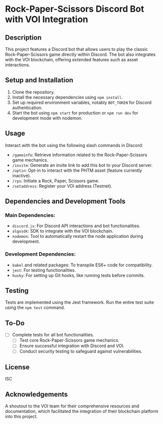 
# Rock-Paper-Scissors Discord Bot with VOI Integration

## Description
This project features a Discord bot that allows users to play the classic Rock-Paper-Scissors game directly within Discord. The bot also integrates with the VOI blockchain, offering extended features such as asset interactions.

## Setup and Installation

1. Clone the repository.
2. Install the necessary dependencies using `npm install`.
3. Set up required environment variables, notably `BOT_TOKEN` for Discord authentication.
4. Start the bot using `npm start` for production or `npm run dev` for development mode with nodemon.

## Usage

Interact with the bot using the following slash commands in Discord:
- `/gameinfo`: Retrieve information related to the Rock-Paper-Scissors game mechanics.
- `/invite`: Generate an invite link to add this bot to your Discord server.
- `/optin`: Opt-in to interact with the PHTM asset (feature currently inactive).
- `/rps`: Initiate a Rock, Paper, Scissors game.
- `/setaddress`: Register your VOI address (Testnet).

## Dependencies and Development Tools

### Main Dependencies:
- `discord.js`: For Discord API interactions and bot functionalities.
- `algosdk`: SDK to integrate with the VOI blockchain.
- `nodemon`: Tool to automatically restart the node application during development.

### Development Dependencies:
- `babel` and related packages: To transpile ES6+ code for compatibility.
- `jest`: For testing functionalities.
- `husky`: For setting up Git hooks, like running tests before commits.

## Testing

Tests are implemented using the Jest framework. Run the entire test suite using the `npm test` command.

## To-Do

- [ ] Complete tests for all bot functionalities.
  - [ ] Test core Rock-Paper-Scissors game mechanics.
  - [ ] Ensure successful integration with Discord and VOI.
  - [ ] Conduct security testing to safeguard against vulnerabilities.

## License

ISC

## Acknowledgements

A shoutout to the VOI team for their comprehensive resources and documentation, which facilitated the integration of their blockchain platform into this project.
